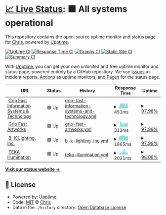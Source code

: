 # [📈 Live Status](https://gripfastistech.github.io/status): <!--live status--> **🟩 All systems operational**

This repository contains the open-source uptime monitor and status page for [Chris](gripfastistech.com), powered by [Upptime](https://github.com/upptime/upptime).

[![Uptime CI](https://github.com/koj-co/upptime/workflows/Uptime%20CI/badge.svg)](https://github.com/koj-co/upptime/actions?query=workflow%3A%22Uptime+CI%22)
[![Response Time CI](https://github.com/koj-co/upptime/workflows/Response%20Time%20CI/badge.svg)](https://github.com/koj-co/upptime/actions?query=workflow%3A%22Response+Time+CI%22)
[![Graphs CI](https://github.com/koj-co/upptime/workflows/Graphs%20CI/badge.svg)](https://github.com/koj-co/upptime/actions?query=workflow%3A%22Graphs+CI%22)
[![Static Site CI](https://github.com/koj-co/upptime/workflows/Static%20Site%20CI/badge.svg)](https://github.com/koj-co/upptime/actions?query=workflow%3A%22Static+Site+CI%22)
[![Summary CI](https://github.com/koj-co/upptime/workflows/Summary%20CI/badge.svg)](https://github.com/koj-co/upptime/actions?query=workflow%3A%22Summary+CI%22)

With [Upptime](https://upptime.js.org), you can get your own unlimited and free uptime monitor and status page, powered entirely by a GitHub repository. We use [Issues](https://github.com/gripfastistech/status/issues) as incident reports, [Actions](https://github.com/gripfastistech/status/actions) as uptime monitors, and [Pages](https://gripfastistech.github.io/status) for the status page.

<!--start: status pages-->
<!-- This summary is generated by Upptime (https://github.com/upptime/upptime) -->
<!-- Do not edit this manually, your changes will be overwritten -->
<!-- prettier-ignore -->
| URL | Status | History | Response Time | Uptime |
| --- | ------ | ------- | ------------- | ------ |
| <img alt="" src="https://gripfastistech.com/templates/purity_iii/favicon.ico" height="13"> [Grip Fast Information Systems & Technology](https://gripfastistech.com) | 🟩 Up | [grip-fast-information-systems-and-technology.yml](https://github.com/gripfastistech/status/commits/HEAD/history/grip-fast-information-systems-and-technology.yml) | <details><summary><img alt="Response time graph" src="./graphs/grip-fast-information-systems-and-technology/response-time-week.png" height="20"> 451ms</summary><br><a href="https://gripfastistech.github.io/status/history/grip-fast-information-systems-and-technology"><img alt="Response time 492" src="https://img.shields.io/endpoint?url=https%3A%2F%2Fraw.githubusercontent.com%2Fgripfastistech%2Fstatus%2FHEAD%2Fapi%2Fgrip-fast-information-systems-and-technology%2Fresponse-time.json"></a><br><a href="https://gripfastistech.github.io/status/history/grip-fast-information-systems-and-technology"><img alt="24-hour response time 489" src="https://img.shields.io/endpoint?url=https%3A%2F%2Fraw.githubusercontent.com%2Fgripfastistech%2Fstatus%2FHEAD%2Fapi%2Fgrip-fast-information-systems-and-technology%2Fresponse-time-day.json"></a><br><a href="https://gripfastistech.github.io/status/history/grip-fast-information-systems-and-technology"><img alt="7-day response time 451" src="https://img.shields.io/endpoint?url=https%3A%2F%2Fraw.githubusercontent.com%2Fgripfastistech%2Fstatus%2FHEAD%2Fapi%2Fgrip-fast-information-systems-and-technology%2Fresponse-time-week.json"></a><br><a href="https://gripfastistech.github.io/status/history/grip-fast-information-systems-and-technology"><img alt="30-day response time 359" src="https://img.shields.io/endpoint?url=https%3A%2F%2Fraw.githubusercontent.com%2Fgripfastistech%2Fstatus%2FHEAD%2Fapi%2Fgrip-fast-information-systems-and-technology%2Fresponse-time-month.json"></a><br><a href="https://gripfastistech.github.io/status/history/grip-fast-information-systems-and-technology"><img alt="1-year response time 450" src="https://img.shields.io/endpoint?url=https%3A%2F%2Fraw.githubusercontent.com%2Fgripfastistech%2Fstatus%2FHEAD%2Fapi%2Fgrip-fast-information-systems-and-technology%2Fresponse-time-year.json"></a></details> | <details><summary><a href="https://gripfastistech.github.io/status/history/grip-fast-information-systems-and-technology">97.98%</a></summary><a href="https://gripfastistech.github.io/status/history/grip-fast-information-systems-and-technology"><img alt="All-time uptime 99.96%" src="https://img.shields.io/endpoint?url=https%3A%2F%2Fraw.githubusercontent.com%2Fgripfastistech%2Fstatus%2FHEAD%2Fapi%2Fgrip-fast-information-systems-and-technology%2Fuptime.json"></a><br><a href="https://gripfastistech.github.io/status/history/grip-fast-information-systems-and-technology"><img alt="24-hour uptime 100.00%" src="https://img.shields.io/endpoint?url=https%3A%2F%2Fraw.githubusercontent.com%2Fgripfastistech%2Fstatus%2FHEAD%2Fapi%2Fgrip-fast-information-systems-and-technology%2Fuptime-day.json"></a><br><a href="https://gripfastistech.github.io/status/history/grip-fast-information-systems-and-technology"><img alt="7-day uptime 97.98%" src="https://img.shields.io/endpoint?url=https%3A%2F%2Fraw.githubusercontent.com%2Fgripfastistech%2Fstatus%2FHEAD%2Fapi%2Fgrip-fast-information-systems-and-technology%2Fuptime-week.json"></a><br><a href="https://gripfastistech.github.io/status/history/grip-fast-information-systems-and-technology"><img alt="30-day uptime 99.54%" src="https://img.shields.io/endpoint?url=https%3A%2F%2Fraw.githubusercontent.com%2Fgripfastistech%2Fstatus%2FHEAD%2Fapi%2Fgrip-fast-information-systems-and-technology%2Fuptime-month.json"></a><br><a href="https://gripfastistech.github.io/status/history/grip-fast-information-systems-and-technology"><img alt="1-year uptime 99.94%" src="https://img.shields.io/endpoint?url=https%3A%2F%2Fraw.githubusercontent.com%2Fgripfastistech%2Fstatus%2FHEAD%2Fapi%2Fgrip-fast-information-systems-and-technology%2Fuptime-year.json"></a></details>
| <img alt="" src="https://gripfastart.works/images/icon.ico" height="13"> [Grip Fast Artworks](https://gripfastart.works) | 🟩 Up | [grip-fast-artworks.yml](https://github.com/gripfastistech/status/commits/HEAD/history/grip-fast-artworks.yml) | <details><summary><img alt="Response time graph" src="./graphs/grip-fast-artworks/response-time-week.png" height="20"> 313ms</summary><br><a href="https://gripfastistech.github.io/status/history/grip-fast-artworks"><img alt="Response time 273" src="https://img.shields.io/endpoint?url=https%3A%2F%2Fraw.githubusercontent.com%2Fgripfastistech%2Fstatus%2FHEAD%2Fapi%2Fgrip-fast-artworks%2Fresponse-time.json"></a><br><a href="https://gripfastistech.github.io/status/history/grip-fast-artworks"><img alt="24-hour response time 420" src="https://img.shields.io/endpoint?url=https%3A%2F%2Fraw.githubusercontent.com%2Fgripfastistech%2Fstatus%2FHEAD%2Fapi%2Fgrip-fast-artworks%2Fresponse-time-day.json"></a><br><a href="https://gripfastistech.github.io/status/history/grip-fast-artworks"><img alt="7-day response time 313" src="https://img.shields.io/endpoint?url=https%3A%2F%2Fraw.githubusercontent.com%2Fgripfastistech%2Fstatus%2FHEAD%2Fapi%2Fgrip-fast-artworks%2Fresponse-time-week.json"></a><br><a href="https://gripfastistech.github.io/status/history/grip-fast-artworks"><img alt="30-day response time 270" src="https://img.shields.io/endpoint?url=https%3A%2F%2Fraw.githubusercontent.com%2Fgripfastistech%2Fstatus%2FHEAD%2Fapi%2Fgrip-fast-artworks%2Fresponse-time-month.json"></a><br><a href="https://gripfastistech.github.io/status/history/grip-fast-artworks"><img alt="1-year response time 262" src="https://img.shields.io/endpoint?url=https%3A%2F%2Fraw.githubusercontent.com%2Fgripfastistech%2Fstatus%2FHEAD%2Fapi%2Fgrip-fast-artworks%2Fresponse-time-year.json"></a></details> | <details><summary><a href="https://gripfastistech.github.io/status/history/grip-fast-artworks">97.99%</a></summary><a href="https://gripfastistech.github.io/status/history/grip-fast-artworks"><img alt="All-time uptime 99.96%" src="https://img.shields.io/endpoint?url=https%3A%2F%2Fraw.githubusercontent.com%2Fgripfastistech%2Fstatus%2FHEAD%2Fapi%2Fgrip-fast-artworks%2Fuptime.json"></a><br><a href="https://gripfastistech.github.io/status/history/grip-fast-artworks"><img alt="24-hour uptime 100.00%" src="https://img.shields.io/endpoint?url=https%3A%2F%2Fraw.githubusercontent.com%2Fgripfastistech%2Fstatus%2FHEAD%2Fapi%2Fgrip-fast-artworks%2Fuptime-day.json"></a><br><a href="https://gripfastistech.github.io/status/history/grip-fast-artworks"><img alt="7-day uptime 97.99%" src="https://img.shields.io/endpoint?url=https%3A%2F%2Fraw.githubusercontent.com%2Fgripfastistech%2Fstatus%2FHEAD%2Fapi%2Fgrip-fast-artworks%2Fuptime-week.json"></a><br><a href="https://gripfastistech.github.io/status/history/grip-fast-artworks"><img alt="30-day uptime 99.54%" src="https://img.shields.io/endpoint?url=https%3A%2F%2Fraw.githubusercontent.com%2Fgripfastistech%2Fstatus%2FHEAD%2Fapi%2Fgrip-fast-artworks%2Fuptime-month.json"></a><br><a href="https://gripfastistech.github.io/status/history/grip-fast-artworks"><img alt="1-year uptime 99.94%" src="https://img.shields.io/endpoint?url=https%3A%2F%2Fraw.githubusercontent.com%2Fgripfastistech%2Fstatus%2FHEAD%2Fapi%2Fgrip-fast-artworks%2Fuptime-year.json"></a></details>
| <img alt="" src="https://bklighting.com/templates/bklighting/favicon.ico" height="13"> [B-K Lighting, Inc.](https://bklighting.com) | 🟩 Up | [b-k-lighting-inc.yml](https://github.com/gripfastistech/status/commits/HEAD/history/b-k-lighting-inc.yml) | <details><summary><img alt="Response time graph" src="./graphs/b-k-lighting-inc/response-time-week.png" height="20"> 1865ms</summary><br><a href="https://gripfastistech.github.io/status/history/b-k-lighting-inc"><img alt="Response time 1202" src="https://img.shields.io/endpoint?url=https%3A%2F%2Fraw.githubusercontent.com%2Fgripfastistech%2Fstatus%2FHEAD%2Fapi%2Fb-k-lighting-inc%2Fresponse-time.json"></a><br><a href="https://gripfastistech.github.io/status/history/b-k-lighting-inc"><img alt="24-hour response time 1750" src="https://img.shields.io/endpoint?url=https%3A%2F%2Fraw.githubusercontent.com%2Fgripfastistech%2Fstatus%2FHEAD%2Fapi%2Fb-k-lighting-inc%2Fresponse-time-day.json"></a><br><a href="https://gripfastistech.github.io/status/history/b-k-lighting-inc"><img alt="7-day response time 1865" src="https://img.shields.io/endpoint?url=https%3A%2F%2Fraw.githubusercontent.com%2Fgripfastistech%2Fstatus%2FHEAD%2Fapi%2Fb-k-lighting-inc%2Fresponse-time-week.json"></a><br><a href="https://gripfastistech.github.io/status/history/b-k-lighting-inc"><img alt="30-day response time 1683" src="https://img.shields.io/endpoint?url=https%3A%2F%2Fraw.githubusercontent.com%2Fgripfastistech%2Fstatus%2FHEAD%2Fapi%2Fb-k-lighting-inc%2Fresponse-time-month.json"></a><br><a href="https://gripfastistech.github.io/status/history/b-k-lighting-inc"><img alt="1-year response time 1173" src="https://img.shields.io/endpoint?url=https%3A%2F%2Fraw.githubusercontent.com%2Fgripfastistech%2Fstatus%2FHEAD%2Fapi%2Fb-k-lighting-inc%2Fresponse-time-year.json"></a></details> | <details><summary><a href="https://gripfastistech.github.io/status/history/b-k-lighting-inc">97.99%</a></summary><a href="https://gripfastistech.github.io/status/history/b-k-lighting-inc"><img alt="All-time uptime 99.95%" src="https://img.shields.io/endpoint?url=https%3A%2F%2Fraw.githubusercontent.com%2Fgripfastistech%2Fstatus%2FHEAD%2Fapi%2Fb-k-lighting-inc%2Fuptime.json"></a><br><a href="https://gripfastistech.github.io/status/history/b-k-lighting-inc"><img alt="24-hour uptime 100.00%" src="https://img.shields.io/endpoint?url=https%3A%2F%2Fraw.githubusercontent.com%2Fgripfastistech%2Fstatus%2FHEAD%2Fapi%2Fb-k-lighting-inc%2Fuptime-day.json"></a><br><a href="https://gripfastistech.github.io/status/history/b-k-lighting-inc"><img alt="7-day uptime 97.99%" src="https://img.shields.io/endpoint?url=https%3A%2F%2Fraw.githubusercontent.com%2Fgripfastistech%2Fstatus%2FHEAD%2Fapi%2Fb-k-lighting-inc%2Fuptime-week.json"></a><br><a href="https://gripfastistech.github.io/status/history/b-k-lighting-inc"><img alt="30-day uptime 99.54%" src="https://img.shields.io/endpoint?url=https%3A%2F%2Fraw.githubusercontent.com%2Fgripfastistech%2Fstatus%2FHEAD%2Fapi%2Fb-k-lighting-inc%2Fuptime-month.json"></a><br><a href="https://gripfastistech.github.io/status/history/b-k-lighting-inc"><img alt="1-year uptime 99.94%" src="https://img.shields.io/endpoint?url=https%3A%2F%2Fraw.githubusercontent.com%2Fgripfastistech%2Fstatus%2FHEAD%2Fapi%2Fb-k-lighting-inc%2Fuptime-year.json"></a></details>
| <img alt="" src="https://tekaillumination.com/templates/tekaillumination/favicon.ico" height="13"> [TEKA Illumination](https://tekaillumination.com) | 🟩 Up | [teka-illumination.yml](https://github.com/gripfastistech/status/commits/HEAD/history/teka-illumination.yml) | <details><summary><img alt="Response time graph" src="./graphs/teka-illumination/response-time-week.png" height="20"> 2021ms</summary><br><a href="https://gripfastistech.github.io/status/history/teka-illumination"><img alt="Response time 1765" src="https://img.shields.io/endpoint?url=https%3A%2F%2Fraw.githubusercontent.com%2Fgripfastistech%2Fstatus%2FHEAD%2Fapi%2Fteka-illumination%2Fresponse-time.json"></a><br><a href="https://gripfastistech.github.io/status/history/teka-illumination"><img alt="24-hour response time 1712" src="https://img.shields.io/endpoint?url=https%3A%2F%2Fraw.githubusercontent.com%2Fgripfastistech%2Fstatus%2FHEAD%2Fapi%2Fteka-illumination%2Fresponse-time-day.json"></a><br><a href="https://gripfastistech.github.io/status/history/teka-illumination"><img alt="7-day response time 2021" src="https://img.shields.io/endpoint?url=https%3A%2F%2Fraw.githubusercontent.com%2Fgripfastistech%2Fstatus%2FHEAD%2Fapi%2Fteka-illumination%2Fresponse-time-week.json"></a><br><a href="https://gripfastistech.github.io/status/history/teka-illumination"><img alt="30-day response time 1725" src="https://img.shields.io/endpoint?url=https%3A%2F%2Fraw.githubusercontent.com%2Fgripfastistech%2Fstatus%2FHEAD%2Fapi%2Fteka-illumination%2Fresponse-time-month.json"></a><br><a href="https://gripfastistech.github.io/status/history/teka-illumination"><img alt="1-year response time 1746" src="https://img.shields.io/endpoint?url=https%3A%2F%2Fraw.githubusercontent.com%2Fgripfastistech%2Fstatus%2FHEAD%2Fapi%2Fteka-illumination%2Fresponse-time-year.json"></a></details> | <details><summary><a href="https://gripfastistech.github.io/status/history/teka-illumination">98.08%</a></summary><a href="https://gripfastistech.github.io/status/history/teka-illumination"><img alt="All-time uptime 99.96%" src="https://img.shields.io/endpoint?url=https%3A%2F%2Fraw.githubusercontent.com%2Fgripfastistech%2Fstatus%2FHEAD%2Fapi%2Fteka-illumination%2Fuptime.json"></a><br><a href="https://gripfastistech.github.io/status/history/teka-illumination"><img alt="24-hour uptime 100.00%" src="https://img.shields.io/endpoint?url=https%3A%2F%2Fraw.githubusercontent.com%2Fgripfastistech%2Fstatus%2FHEAD%2Fapi%2Fteka-illumination%2Fuptime-day.json"></a><br><a href="https://gripfastistech.github.io/status/history/teka-illumination"><img alt="7-day uptime 98.08%" src="https://img.shields.io/endpoint?url=https%3A%2F%2Fraw.githubusercontent.com%2Fgripfastistech%2Fstatus%2FHEAD%2Fapi%2Fteka-illumination%2Fuptime-week.json"></a><br><a href="https://gripfastistech.github.io/status/history/teka-illumination"><img alt="30-day uptime 99.56%" src="https://img.shields.io/endpoint?url=https%3A%2F%2Fraw.githubusercontent.com%2Fgripfastistech%2Fstatus%2FHEAD%2Fapi%2Fteka-illumination%2Fuptime-month.json"></a><br><a href="https://gripfastistech.github.io/status/history/teka-illumination"><img alt="1-year uptime 99.94%" src="https://img.shields.io/endpoint?url=https%3A%2F%2Fraw.githubusercontent.com%2Fgripfastistech%2Fstatus%2FHEAD%2Fapi%2Fteka-illumination%2Fuptime-year.json"></a></details>

<!--end: status pages-->

[**Visit our status website →**](https://gripfastistech.github.io/status)

## 📄 License

- Powered by: [Upptime](https://github.com/upptime/upptime)
- Code: [MIT](./LICENSE) © [Chris](gripfastistech.com)
- Data in the `./history` directory: [Open Database License](https://opendatacommons.org/licenses/odbl/1-0/)
